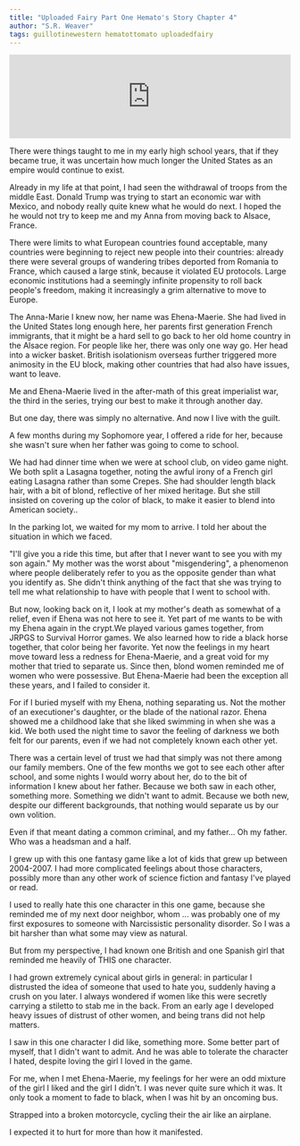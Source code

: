 ```yaml
---
title: "Uploaded Fairy Part One Hemato's Story Chapter 4"
author: "S.R. Weaver"
tags: guillotinewestern hematottomato uploadedfairy
---
```

<iframe scrolling="no" id="hearthis_at_track_7383773" width="100%" height="150" src="https://app.hearthis.at/embed/7383773/transparent_black/?hcolor=&color=&style=2&block_size=2&block_space=1&background=1&waveform=0&cover=0&autoplay=0&css=" frameborder="0" allowtransparency allow="autoplay"><p>Listen to <a href="https://hearthis.at/todiaspora/uploadedfairtydeeplore70bpm/" target="_blank">Uploaded Fairy Deep Lore</a> <span>by</span><a href="https://hearthis.at/todiaspora/" target="_blank" >ToDiaspora</a> <span>on</span> <a href="https://hearthis.at/" target="_blank">hearthis.at</a></p></iframe>

There were things taught to me in my early high school years, that if they became true, it was uncertain how much longer the United States as an empire would continue to exist.

Already in my life at that point, I had seen the withdrawal of troops from the middle East. Donald Trump was trying to start an economic war with Mexico, and nobody really quite knew what he would do next. I hoped the he would not try to keep me and my Anna from moving back to Alsace, France.

There were limits to what European countries found acceptable, many countries were beginning to reject new people into their countries: already there were several groups of wandering tribes deported from Romania to France, which caused a large stink, because it violated EU protocols. Large economic institutions had a seemingly infinite propensity to roll back people's freedom, making it increasingly a grim alternative to move to Europe.

The Anna-Marie I knew now, her name was Ehena-Maerie. She had lived in the United States long enough here, her parents first generation French immigrants, that it might be a hard sell to go back to her old home country in the Alsace region. For people like her, there was only one way go. Her head into a wicker basket. British isolationism overseas further triggered more animosity in the EU block, making other countries that had also have issues, want to leave.

Me and Ehena-Maerie lived in the after-math of this great imperialist war, the third in the series, trying our best to make it through another day.

But one day, there was simply no alternative. And now I live with the guilt.

A few months during my Sophomore year, I offered a ride for her, because she wasn't sure when her father was going to come to school.

We had had dinner time when we were at school club, on video game night. We both split a Lasagna together, noting the awful irony of a French girl eating Lasagna rather than some Crepes. She had shoulder length black hair, with a bit of blond, reflective of her mixed heritage. But she still insisted on covering up the color of black, to make it easier to blend into American society..

In the parking lot, we waited for my mom to arrive. I told her about the situation in which we faced.

"I'll give you a ride this time, but after that I never want to see you with my son again." My mother was the worst about "misgendering", a phenomenon where people deliberately refer to you as the opposite gender than what you identify as. She didn't think anything of the fact that she was trying to tell me what relationship to have with people that I went to school with.

But now, looking back on it, I look at my mother's death as somewhat of a relief, even if Ehena was not here to see it. Yet part of me wants to be with my Ehena again in the crypt.We played various games together, from JRPGS to Survival Horror games. We also learned how to ride a black horse together, that color being her favorite. Yet now the feelings in my heart move toward less a redness for Ehena-Maerie, and a great void for my mother that tried to separate us. Since then, blond women reminded me of women who were possessive. But Ehena-Maerie had been the exception all these years, and I failed to consider it.

For if I buried myself with my Ehena, nothing separating us. Not the mother of an executioner's daughter, or the blade of the national razor. Ehena showed me a childhood lake that she liked swimming in when she was a kid. We both used the night time to savor the feeling of darkness we both felt for our parents, even if we had not completely known each other yet.

There was a certain level of trust we had that simply was not there among our family members. One of the few months we got to see each other after school, and some nights I would worry about her, do to the bit of information I knew about her father. Because we both saw in each other, something more. Something we didn't want to admit. Because we both new, despite our different backgrounds, that nothing would separate us by our own volition.

Even if that meant dating a common criminal, and my father... Oh my father. Who was a headsman and a half.

I grew up with this one fantasy game like a lot of kids that grew up between 2004-2007. I had more complicated feelings about those characters, possibly more than any other work of science fiction and fantasy I've played or read.

I used to really hate this one character in this one game, because she reminded me of my next door neighbor, whom ... was probably one of my first exposures to someone with Narcissistic personality disorder. So I was a bit harsher than what some may view as natural.

But from my perspective, I had known one British and one Spanish girl that reminded me heavily of THIS one character.

I had grown extremely cynical about girls in general: in particular I distrusted the idea of someone that used to hate you, suddenly having a crush on you later. I always wondered if women like this were secretly carrying a stiletto to stab me in the back. From an early age I developed heavy issues of distrust of other women, and being trans did not help matters.

I saw in this one character I did like, something more. Some better part of myself, that I didn't want to admit. And he was able to tolerate the character I hated, despite loving the girl I loved in the game.

For me, when I met Ehena-Maerie, my feelings for her were an odd mixture of the girl I liked and the girl I didn't. I was never quite sure which it was. It only took a moment to fade to black, when I was hit by an oncoming bus.

Strapped into a broken motorcycle, cycling their the air like an airplane.

I expected it to hurt for more than how it manifested.
